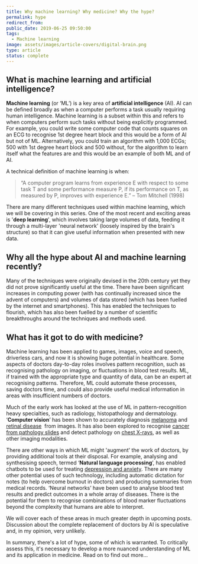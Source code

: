 ```yaml
---
title: Why machine learning? Why medicine? Why the hype?
permalink: hype
redirect_from:
public_date: 2019-06-25 09:50:00
tags:
  - Machine learning
image: assets/images/article-covers/digital-brain.png
type: article
status: complete
---
```

## What is machine learning and artificial intelligence?

**Machine learning** (or ‘ML’) is a key area of **artificial intelligence** (AI). AI can be defined broadly as when a computer performs a task usually requiring human intelligence. Machine learning is a subset within this and refers to when computers perform such tasks without being explicitly programmed. For example, you could write some computer code that counts squares on an ECG to recognise 1st degree heart block and this would be a form of AI but not of ML. Alternatively, you could train an algorithm with 1,000 ECGs; 500 with 1st degree heart block and 500 without, for the algorithm to learn itself what the features are and this would be an example of both ML and of AI.

A technical definition of machine learning is when:

> “A computer program learns from experience E with respect to some task T and some performance measure P, if its performance on T, as measured by P, improves with experience E.” – Tom Mitchell (1998)

There are many different techniques used within machine learning, which we will be covering in this series. One of the most recent and exciting areas is '**deep learning**', which involves taking large volumes of data, feeding it through a multi-layer 'neural network' (loosely inspired by the brain's structure) so that it can give useful information when presented with new data.

## Why all the hype about AI and machine learning recently?

Many of the techniques were originally devised in the 20th century yet they did not prove significantly useful at the time. There have been significant increases in computing power (with has continually increased since the advent of computers) and volumes of data stored (which has been fuelled by the internet and smartphones). This has enabled the techniques to flourish, which has also been fuelled by a number of scientific breakthroughs around the techniques and methods used.


## What has it got to do with medicine?

Machine learning has been applied to games, images, voice and speech, driverless cars, and now it is showing huge potential in healthcare. Some aspects of doctors day-to-day roles involves pattern recognition, such as recognising pathology on imaging, or fluctuations in blood test results. ML, if trained with the appropriate type and quantity of data, can be an expert at recognising patterns. Therefore, ML could automate these processes, saving doctors time, and could also provide useful medical information in areas with insufficient numbers of doctors.

Much of the early work has looked at the use of ML in pattern-recognition heavy specialties, such as radiology, histopathology and dermatology. ‘**Computer vision**’ has been shown to accurately diagnosis [melanoma](https://www.nature.com/articles/nature21056) and [retinal disease](https://www.nature.com/articles/s41591-018-0107-6)  from images. It has also been explored to recognise [cancer from pathology slides](https://www.sciencedirect.com/science/article/pii/S2001037017300867) and detect pathology on [chest X-rays](https://journals.plos.org/plosmedicine/article?id=10.1371/journal.pmed.1002686#), as well as other imaging modalities.

There are other ways in which ML might 'augment' the work of doctors, by providing additional tools at their disposal. For example, analysing and synthesising speech, termed ‘**Natural language processing**’, has enabled chatbots to be used for treating [depression and anxiety](https://woebot.io/). There are many other potential uses of such technology, including automatic dictation for notes (to help overcome burnout in doctors) and producing summaries from medical records. ‘Neural networks’ have been used to analyse blood test results and predict outcomes in a whole array of diseases. There is the potential for them to recognise combinations of blood marker fluctuations beyond the complexity that humans are able to interpret.

We will cover each of these areas in much greater depth in upcoming posts. Discussion about the complete replacement of doctors by AI is speculative and, in my opinion, very unlikely. 

In summary, there's a lot of hype, some of which is warranted. To critically assess this, it's necessary to develop a more nuanced understanding of ML and its application in medicine. Read on to find out more...





